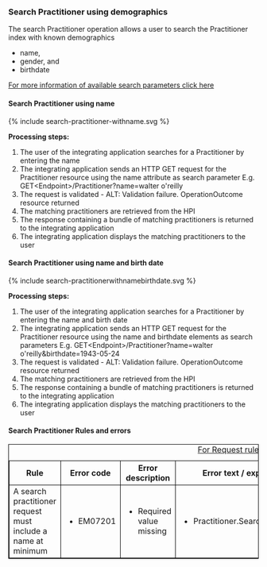 

### Search Practitioner using demographics

The search Practitioner operation allows a user to search the Practitioner index with known demographics 
* name,
* gender, and
* birthdate

[For more information of available search parameters click here](/capabilityStatement.html#practitioner)

#### Search Practitioner using name

<div>
{% include search-practitioner-withname.svg %}
</div>

**Processing steps:**

1. The user of the integrating application searches for a Practitioner by entering the name
2. The integrating application sends an HTTP GET request for the Practitioner resource using the name attribute as search parameter E.g. GET\<Endpoint>/Practitioner?name=walter o'reilly
4. The request is validated - ALT: Validation failure. OperationOutcome resource returned
5. The matching practitioners are retrieved from the HPI
6. The response containing a bundle of matching practitioners is returned to the integrating application
7. The integrating application displays the matching practitioners to the user


#### Search Practitioner using name and birth date

<div>
{% include search-practitionerwithnamebirthdate.svg %}
</div>

**Processing steps:**

1. The user of the integrating application searches for a Practitioner by entering the name and birth date
2. The integrating application sends an HTTP GET request for the Practitioner resource using the name and birthdate elements as search parameters E.g. GET\<Endpoint>/Practitioner?name=walter o'reilly&birthdate=1943-05-24
3. The request is validated - ALT: Validation failure. OperationOutcome resource returned
4. The matching practitioners are retrieved from the HPI
5. The response containing a bundle of matching practitioners is returned to the integrating application
6. The integrating application displays the matching practitioners to the user
 
<h4>Search Practitioner Rules and errors</h4>
<table>
<style>
table, th, td {
  border: 1px solid black;
  border-collapse: collapse;
}
</style>
<caption><a href="general.html#request-rules-and-errors">For Request rules and errors click here</a></caption>
<tr><th>Rule</th>
<th>Error code</th>
<th>Error description</th>
<th>Error text / expression</th>
<th>Http code</th></tr>

<tr>
<td>A search practitioner request must include a name at minimum</td>
<td>
 <ul>
  <li>EM07201</li>
 </ul>
</td>
<td>
 <ul>
  <li>Required value missing</li>
 </ul>
</td>
<td>
 <ul>
  <li>Practitioner.SearchParam.name</li>
 </ul>
</td>
<td>
 <ul>
  <li>422 Unknown</li>
 </ul>
 </td>

 <td>A search practitioner request may include birthdate and gender</td>
<td>
 <ul>
  <li><i>No error</i></li>
 </ul>
</td>
<td>
 <ul>
  <li></li>
 </ul>
</td>
<td>
 <ul>
  <li></li>
 </ul>
</td>
<td>
 <ul>
  <li></li>
 </ul>
 </td>
</tr>
</table>
